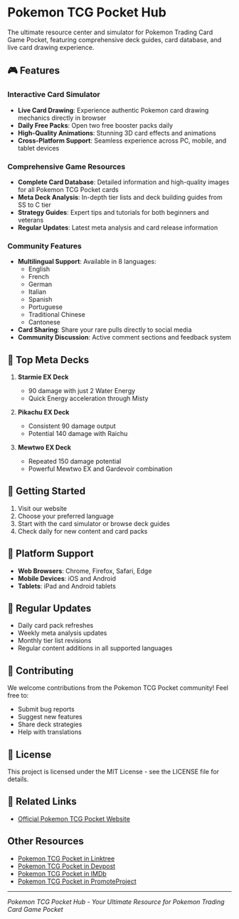# Pokemon TCG Pocket Hub

The ultimate resource center and simulator for Pokemon Trading Card Game Pocket, featuring comprehensive deck guides, card database, and live card drawing experience.

## 🎮 Features

### Interactive Card Simulator
- **Live Card Drawing**: Experience authentic Pokemon card drawing mechanics directly in browser
- **Daily Free Packs**: Open two free booster packs daily
- **High-Quality Animations**: Stunning 3D card effects and animations
- **Cross-Platform Support**: Seamless experience across PC, mobile, and tablet devices

### Comprehensive Game Resources
- **Complete Card Database**: Detailed information and high-quality images for all Pokemon TCG Pocket cards
- **Meta Deck Analysis**: In-depth tier lists and deck building guides from SS to C tier
- **Strategy Guides**: Expert tips and tutorials for both beginners and veterans
- **Regular Updates**: Latest meta analysis and card release information

### Community Features
- **Multilingual Support**: Available in 8 languages:
  - English
  - French
  - German
  - Italian
  - Spanish
  - Portuguese
  - Traditional Chinese
  - Cantonese
- **Card Sharing**: Share your rare pulls directly to social media
- **Community Discussion**: Active comment sections and feedback system

## 🎯 Top Meta Decks

1. **Starmie EX Deck**
   - 90 damage with just 2 Water Energy
   - Quick Energy acceleration through Misty

2. **Pikachu EX Deck**
   - Consistent 90 damage output
   - Potential 140 damage with Raichu

3. **Mewtwo EX Deck**
   - Repeated 150 damage potential
   - Powerful Mewtwo EX and Gardevoir combination

## 🚀 Getting Started

1. Visit our website
2. Choose your preferred language
3. Start with the card simulator or browse deck guides
4. Check daily for new content and card packs

## 📱 Platform Support

- **Web Browsers**: Chrome, Firefox, Safari, Edge
- **Mobile Devices**: iOS and Android
- **Tablets**: iPad and Android tablets

## 🔄 Regular Updates

- Daily card pack refreshes
- Weekly meta analysis updates
- Monthly tier list revisions
- Regular content additions in all supported languages

## 🤝 Contributing

We welcome contributions from the Pokemon TCG Pocket community! Feel free to:
- Submit bug reports
- Suggest new features
- Share deck strategies
- Help with translations

## 📝 License

This project is licensed under the MIT License - see the LICENSE file for details.

## 🔗 Related Links

- [Official Pokemon TCG Pocket Website](https://pokemontcgpocket.app)


## Other Resources
- [Pokemon TCG Pocket in Linktree](https://linktr.ee/yxchen1994)
- [Pokemon TCG Pocket in Devpost](https://devpost.com/software/pokemon-tcg-pocket)
- [Pokemon TCG Pocket in IMDb](https://www.imdb.com/user/ur183345639)
- [Pokemon TCG Pocket in PromoteProject](https://www.promoteproject.com/startup/175693/pokemon-tcg-pocket)

---

*Pokemon TCG Pocket Hub - Your Ultimate Resource for Pokemon Trading Card Game Pocket*